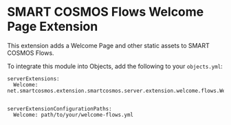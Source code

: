 # SMART COSMOS Flows Welcome Page Extension

This extension adds a Welcome Page and other static assets to SMART COSMOS Flows.

To integrate this module into Objects, add the following to your `objects.yml`:

```
serverExtensions:
  Welcome: net.smartcosmos.extension.smartcosmos.server.extension.welcome.flows.WelcomeExtension


serverExtensionConfigurationPaths:
  Welcome: path/to/your/welcome-flows.yml
```
